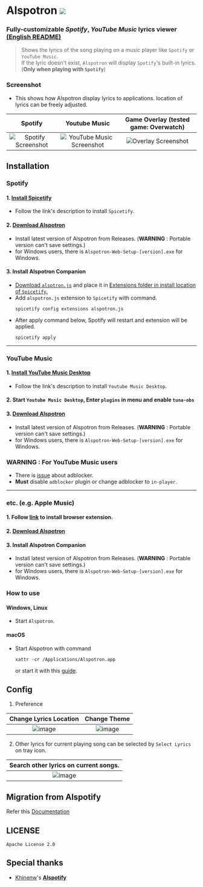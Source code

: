 # Alspotron <a href="https://github.com/organization/alspotron/releases/latest"><img src="https://img.shields.io/github/downloads/organization/alspotron/total.svg"/></a>

### Fully-customizable *Spotify*, *YouTube Music* lyrics viewer [(English README)](https://github.com/organization/alspotron/blob/master/README-i18n/en.md)

> Shows the lyrics of the song playing on a music player like `Spotify` or `YouTube Music`. \
> If the lyric doesn't exist, `Alspotron` will display `Spotify`'s built-in lyrics. (**Only when playing with `Spotify`**)

### Screenshot

-   This shows how Alspotron display lyrics to applications. location of lyrics can be freely adjusted.

|                         Spotify                        |                                                        Youtube Music                                                        |                         Game Overlay (tested game: Overwatch)                       |
| :----------------------------------------------------: | :-------------------------------------------------------------------------------------------------------------------------: | :----------------------------------------------------: |
| ![Spotify Screenshot](https://i.imgur.com/0JJMhaU.png) | ![YouTube Music Screenshot](https://github.com/organization/alspotron/assets/16558115/fc22323e-d0b2-4abc-882e-2281c13f4cf4) | ![Overlay Screenshot](https://github.com/organization/alspotron/assets/16558115/7bb95071-b8f7-45e1-af59-02e1586d5dcc) |

## Installation

### Spotify

#### 1.  [Install Spicetify](https://github.com/khanhas/spicetify-cli)

  -   Follow the link's description to install `Spicetify`.

#### 2.  [Download Alspotron](https://github.com/organization/alspotron/releases)

  -   Install latest version of Alspotron from Releases. (**WARNING** : Portable version can't save settings.)
  -   for Windows users, there is `Alspotron-Web-Setup-[version].exe` for Windows.

#### 3.  Install Alspotron Companion
  -   [Download `alsptron.js`](https://powernukkit.github.io/DownGit/#/home?directFile=1&url=https://github.com/organization/alspotron/blob/master/extensions/alspotron.js) and place it in [Extensions folder in install location of `Spicetify`.](https://spicetify.app/docs/advanced-usage/extensions/)
  -   Add `alspotron.js` extension to `Spicetify` with command.
      ```
      spicetify config extensions alspotron.js
      ```
  -   After apply command below, Spotify will restart and extension will be applied.
      ```
      spicetify apply
      ``` 
---
### YouTube Music

#### 1.  [Install YouTube Music Desktop](https://github.com/th-ch/youtube-music/releases)

  -   Follow the link's description to install `Youtube Music Desktop`.

#### 2.  Start `Youtube Music Desktop`, Enter `plugins` in menu and enable `tuna-obs`
#### 3.  [Download Alspotron](https://github.com/organization/alspotron/releases)

  -   Install latest version of Alspotron from Releases. (**WARNING** : Portable version can't save settings.)
  -   for Windows users, there is `Alspotron-Web-Setup-[version].exe` for Windows.


### WARNING : For YouTube Music users

  -  There is [issue](https://github.com/organization/alspotron/issues/1) about adblocker.
  -  **Must** disable `adblocker` plugin or change adblocker to `in-player`.

---
### etc. (e.g. Apple Music)

#### 1.  Follow [link](https://github.com/univrsal/tuna) to install browser extension.
#### 2.  [Download Alspotron](https://github.com/organization/alspotron/releases)
#### 3.  Install Alspotron Companion
  -   Install latest version of Alspotron from Releases. (**WARNING** : Portable version can't save settings.)
  -   for Windows users, there is `Alspotron-Web-Setup-[version].exe` for Windows.

### How to use

#### Windows, Linux

-  Start `Alspotron`.

#### macOS

-   Start Alspotron with command
    ```
    xattr -cr /Applications/Alspotron.app
    ```
    or start it with this [guide](https://www.macworld.com/article/672947/how-to-open-a-mac-app-from-an-unidentified-developer.html).

## Config

1.  Preference

|                                        Change Lyrics Location                                            |                                                   Change Theme                                           |
| :------------------------------------------------------------------------------------------------------: | :------------------------------------------------------------------------------------------------------: |
| ![image](https://github.com/organization/alspotron/assets/16558115/d09cc0ec-cab7-4fd4-89fe-0836699e352a) | ![image](https://github.com/organization/alspotron/assets/16558115/2e4ae98b-559e-4e8d-b3bb-f5e3081bcf88) |

2.  Other lyrics for current playing song can be selected by `Select Lyrics` on tray icon.

|                                  Search other lyrics on current songs.                                   |
| :------------------------------------------------------------------------------------------------------: |
| ![image](https://github.com/organization/alspotron/assets/16558115/0315c44e-27cb-4882-a7d8-e6e91531790a) |

## Migration from Alspotify

Refer this [Documentation](https://github.com/organization/alspotron/blob/master/MIGRATION_FROM_ALSPOTIFY.md)

## LICENSE

`Apache License 2.0`

## Special thanks

-   [Khinenw](https://github.com/HelloWorld017)'s **[Alspotify](https://github.com/HelloWorld017/alspotify)**
